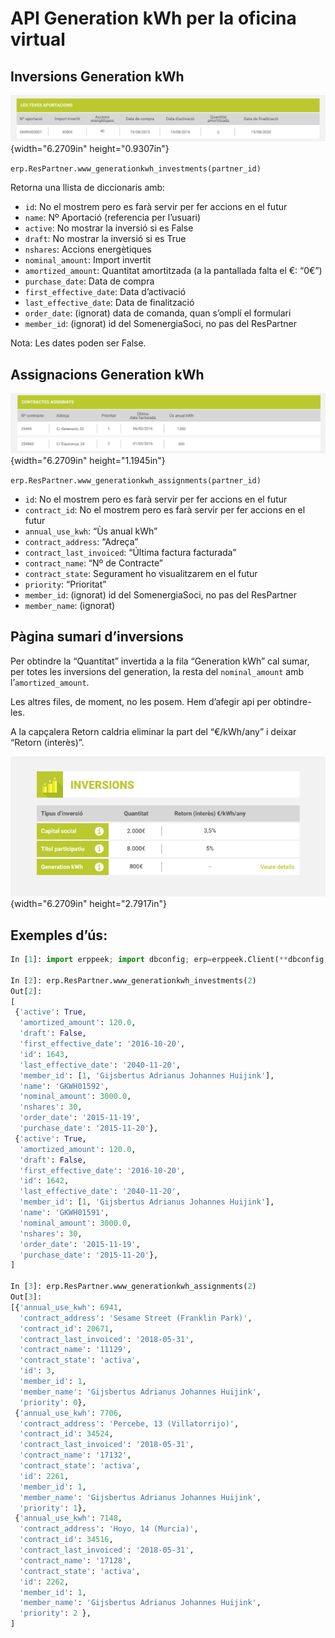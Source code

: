 # API Generation kWh per la oficina virtual

## Inversions Generation kWh

![](pantallades/apiov_10000000000004140000009A749263980F1CC61B.png){width="6.2709in" height="0.9307in"}

`erp.ResPartner.www_generationkwh_investments(partner_id)`

Retorna una llista de diccionaris amb:

-   `id`: No el mostrem pero es farà servir per fer accions en el futur
-   `name`: Nº Aportació (referencia per l’usuari)
-   `active`: No mostrar la inversió si es False
-   `draft`: No mostrar la inversió si es True
-   `nshares`: Accions energètiques
-   `nominal_amount`: Import invertit
-   `amortized_amount`: Quantitat amortitzada (a la pantallada falta el
    €: “0€”)
-   `purchase_date`: Data de compra
-   `first_effective_date`: Data d’activació
-   `last_effective_date`: Data de finalització
-   `order_date`: (ignorat) data de comanda, quan s’omplí el formulari
-   `member_id`: (ignorat) id del SomenergiaSoci, no pas del ResPartner

Nota: Les dates poden ser False.

## Assignacions Generation kWh

![](pantallades/apiov_1000000000000414000000C7C65815D59FA96969.png){width="6.2709in" height="1.1945in"}

`erp.ResPartner.www_generationkwh_assignments(partner_id)`

- `id`: No el mostrem pero es farà servir per fer accions en el futur
- `contract_id`: No el mostrem pero es farà servir per fer accions en el futur
- `annual_use_kwh`: “Ùs anual kWh”
- `contract_address`: “Adreça”
- `contract_last_invoiced`: “Última factura facturada”
- `contract_name`: “Nº de Contracte”
- `contract_state`: Segurament ho visualitzarem en el futur
- `priority`: “Prioritat”
- `member_id`: (ignorat) id del SomenergiaSoci, no pas del ResPartner
- `member_name`: (ignorat)

## Pàgina sumari d’inversions

Per obtindre la “Quantitat” invertida a la fila “Generation kWh” cal
sumar, per totes les inversions del generation, la resta del
`nominal_amount` amb l’`amortized_amount`.

Les altres files, de moment, no les posem. Hem d’afegir api per
obtindre-les.

A la capçalera Retorn caldria eliminar la part del “€/kWh/any” i deixar
“Retorn (interès)”.

![](pantallades/apiov_10000000000002CF0000014051602C3554E9F82D.png){width="6.2709in" height="2.7917in"}

## Exemples d’ús:


```python
In [1]: import erppeek; import dbconfig; erp=erppeek.Client(**dbconfig.erppeek)

In [2]: erp.ResPartner.www_generationkwh_investments(2)
Out[2]:
[
 {'active': True,
  'amortized_amount': 120.0,
  'draft': False,
  'first_effective_date': '2016-10-20',
  'id': 1643,
  'last_effective_date': '2040-11-20',
  'member_id': [1, 'Gijsbertus Adrianus Johannes Huijink'],
  'name': 'GKWH01592',
  'nominal_amount': 3000.0,
  'nshares': 30,
  'order_date': '2015-11-19',
  'purchase_date': '2015-11-20'},
 {'active': True,
  'amortized_amount': 120.0,
  'draft': False,
  'first_effective_date': '2016-10-20',
  'id': 1642,
  'last_effective_date': '2040-11-20',
  'member_id': [1, 'Gijsbertus Adrianus Johannes Huijink'],
  'name': 'GKWH01591',
  'nominal_amount': 3000.0,
  'nshares': 30,
  'order_date': '2015-11-19',
  'purchase_date': '2015-11-20'},
]
  
In [3]: erp.ResPartner.www_generationkwh_assignments(2)
Out[3]:
[{'annual_use_kwh': 6941,
  'contract_address': 'Sesame Street (Franklin Park)',
  'contract_id': 20671,
  'contract_last_invoiced': '2018-05-31',
  'contract_name': '11129',
  'contract_state': 'activa',
  'id': 3,
  'member_id': 1,
  'member_name': 'Gijsbertus Adrianus Johannes Huijink',
  'priority': 0},
 {'annual_use_kwh': 7706,
  'contract_address': 'Percebe, 13 (Villatorrijo)',
  'contract_id': 34524,
  'contract_last_invoiced': '2018-05-31',
  'contract_name': '17132',
  'contract_state': 'activa',
  'id': 2261,
  'member_id': 1,
  'member_name': 'Gijsbertus Adrianus Johannes Huijink',
  'priority': 1},
 {'annual_use_kwh': 7148,
  'contract_address': 'Hoyo, 14 (Murcia)',
  'contract_id': 34516,
  'contract_last_invoiced': '2018-05-31',
  'contract_name': '17128',
  'contract_state': 'activa',
  'id': 2262,
  'member_id': 1,
  'member_name': 'Gijsbertus Adrianus Johannes Huijink',
  'priority': 2 },
]
```
